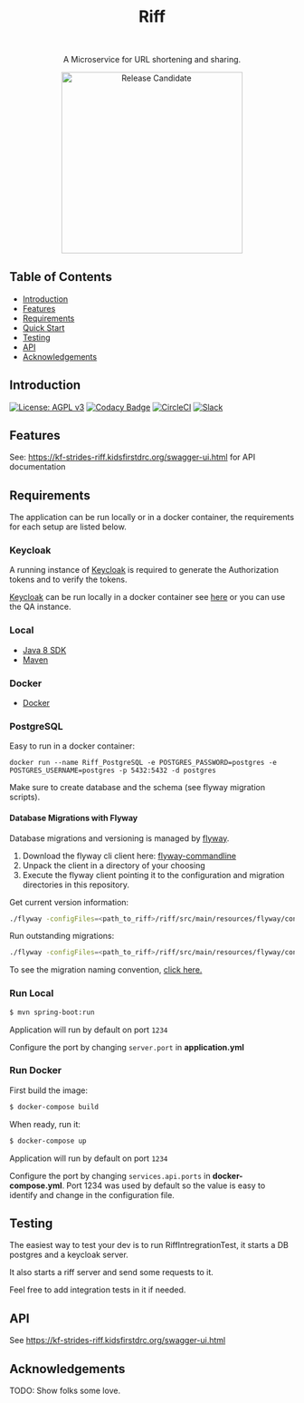 <h1 align="center"> Riff </h1> <br>

<p align="center">
  A Microservice for URL shortening and sharing.
</p>

<p align="center"><img alt="Release Candidate" title="Release Candidate" src="http://www.overture.bio/img/progress-horizontal-RC.svg" width="320" /></p>

## Table of Contents

- [Introduction](#introduction)
- [Features](#features)
- [Requirements](#requirements)
- [Quick Start](#quick-start)
- [Testing](#testing)
- [API](#requirements)
- [Acknowledgements](#acknowledgements)

## Introduction

[![License: AGPL v3](https://img.shields.io/badge/License-AGPL%20v3-blue.svg)](https://www.gnu.org/licenses/agpl-3.0)
[![Codacy Badge](https://api.codacy.com/project/badge/Grade/75b155fe7c4846408c57d20431f57e19)](https://www.codacy.com/app/overture-stack/riff?utm_source=github.com&utm_medium=referral&utm_content=overture-stack/riff&utm_campaign=Badge_Grade)
[![CircleCI](https://circleci.com/gh/overture-stack/riff.svg?style=svg)](https://circleci.com/gh/overture-stack/riff)
[![Slack](http://slack.overture.bio/badge.svg)](http://slack.overture.bio)


## Features

See: https://kf-strides-riff.kidsfirstdrc.org/swagger-ui.html for API documentation

## Requirements

The application can be run locally or in a docker container, the requirements for each setup are listed below.

### Keycloak

A running instance of [Keycloak](https://www.keycloak.org/) is required to generate the Authorization tokens and to verify the tokens.

[Keycloak](https://www.keycloak.org/) can be run locally in a docker container see [here](https://www.keycloak.org/getting-started/getting-started-docker) or you can use the QA instance.

### Local

- [Java 8 SDK](http://www.oracle.com/technetwork/java/javase/downloads/jdk8-downloads-2133151.html)
- [Maven](https://maven.apache.org/download.cgi)

### Docker

- [Docker](https://www.docker.com/get-docker)

### PostgreSQL

Easy to run in a docker container: 
  
`docker run --name Riff_PostgreSQL -e POSTGRES_PASSWORD=postgres -e POSTGRES_USERNAME=postgres -p 5432:5432 -d postgres`

Make sure to create database and the schema (see flyway migration scripts).

#### Database Migrations with Flyway

Database migrations and versioning is managed by [flyway](https://flywaydb.org/).

1. Download the flyway cli client here: [flyway-commandline](https://flywaydb.org/download/community)
2. Unpack the client in a directory of your choosing
3. Execute the flyway client pointing it to the configuration and migration directories in this repository.

Get current version information:

```bash
./flyway -configFiles=<path_to_riff>/riff/src/main/resources/flyway/conf/flyway.conf -locations=filesystem:<path_to_riff>/riff/src/main/resources/flyway/sql info
```

Run outstanding migrations:

```bash
./flyway -configFiles=<path_to_riff>/riff/src/main/resources/flyway/conf/flyway.conf -locations=filesystem:<path_to_riff>/riff/src/main/resources/flyway/sql migrate
```

To see the migration naming convention, [click here.](https://flywaydb.org/documentation/migrations#naming)

### Run Local

```bash
$ mvn spring-boot:run
```

Application will run by default on port `1234`

Configure the port by changing `server.port` in **application.yml**

### Run Docker

First build the image:

```bash
$ docker-compose build
```

When ready, run it:

```bash
$ docker-compose up
```

Application will run by default on port `1234`

Configure the port by changing `services.api.ports` in **docker-compose.yml**. Port 1234 was used by default so the value is easy to identify and change in the configuration file.

## Testing

The easiest way to test your dev is to run RiffIntregrationTest, it starts a DB postgres and a keycloak server. 

It also starts a riff server and send some requests to it.

Feel free to add integration tests in it if needed.

## API

See https://kf-strides-riff.kidsfirstdrc.org/swagger-ui.html

## Acknowledgements

TODO: Show folks some love.
